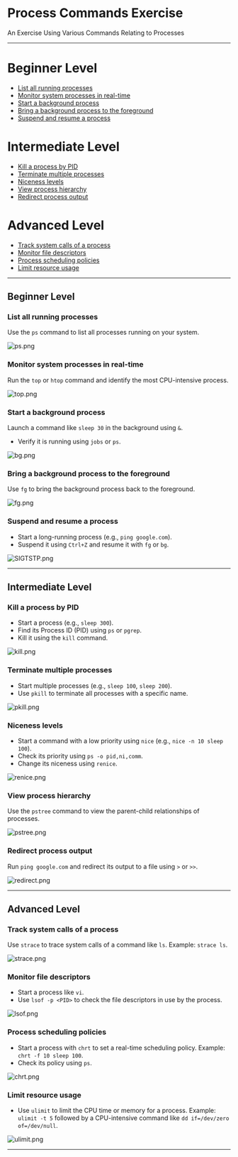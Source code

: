 # Process Commands Exercise

An Exercise Using Various Commands Relating to Processes

---
# **Beginner Level**

- [List all running processes](#list-all-running-processes)
- [Monitor system processes in real-time](#monitor-system-processes-in-real-time)
- [Start a background process](#start-a-background-process)
- [Bring a background process to the foreground](#bring-a-background-process-to-the-foreground)
- [Suspend and resume a process](#suspend-and-resume-a-process)

# **Intermediate Level**
- [Kill a process by PID](#kill-a-process-by-pid)
- [Terminate multiple processes](#terminate-multiple-processes)
- [Niceness levels](#niceness-levels)
- [View process hierarchy](#view-process-hierarchy)
- [Redirect process output](#redirect-process-output)

# **Advanced Level**

- [Track system calls of a process](#track-system-calls-of-a-process)
- [Monitor file descriptors](#monitor-file-descriptors)
- [Process scheduling policies](#process-scheduling-policies)
- [Limit resource usage](#limit-resource-usage)

---
## **Beginner Level**

### **List all running processes**

Use the `ps` command to list all processes running on your system.

![ps.png](./images/ps.png)

### **Monitor system processes in real-time**

Run the `top` or `htop` command and identify the most CPU-intensive process.

![top.png](./images/top.png)

### **Start a background process**

Launch a command like `sleep 30` in the background using `&`.

- Verify it is running using `jobs` or `ps`.

![bg.png](./images/bg.png)

### **Bring a background process to the foreground**

Use `fg` to bring the background process back to the foreground.

![fg.png](./images/fg.png)

### **Suspend and resume a process**

- Start a long-running process (e.g., `ping google.com`).
- Suspend it using `Ctrl+Z` and resume it with `fg` or `bg`.

![SIGTSTP.png](./images/SIGTSTP.png)

---
## **Intermediate Level**

### **Kill a process by PID**

- Start a process (e.g., `sleep 300`).
- Find its Process ID (PID) using `ps` or `pgrep`.
- Kill it using the `kill` command.

![kill.png](./images/kill.png)

### **Terminate multiple processes**

- Start multiple processes (e.g., `sleep 100`, `sleep 200`).
- Use `pkill` to terminate all processes with a specific name.

![pkill.png](./images/pkill.png)

### **Niceness levels**

- Start a command with a low priority using `nice` (e.g., `nice -n 10 sleep 100`).
- Check its priority using `ps -o pid,ni,comm`.
- Change its niceness using `renice`.

![renice.png](./images/renice.png)

### **View process hierarchy**

Use the `pstree` command to view the parent-child relationships of processes.

![pstree.png](./images/pstree.png)

### **Redirect process output**

Run `ping google.com` and redirect its output to a file using `>` or `>>`.

![redirect.png](./images/redirect.png)

---
## **Advanced Level**

### **Track system calls of a process**

Use `strace` to trace system calls of a command like `ls`.
Example: `strace ls`.

![strace.png](./images/strace.png)

### **Monitor file descriptors**

- Start a process like `vi`.
- Use `lsof -p <PID>` to check the file descriptors in use by the process.

![lsof.png](./images/lsof.png)

### **Process scheduling policies**

- Start a process with `chrt` to set a real-time scheduling policy.
Example: `chrt -f 10 sleep 100`.
- Check its policy using `ps`.

![chrt.png](./images/chrt.png)

### **Limit resource usage**

- Use `ulimit` to limit the CPU time or memory for a process.
Example: `ulimit -t 5` followed by a CPU-intensive command like `dd if=/dev/zero of=/dev/null`.

![ulimit.png](./images/ulimit.png)

---
